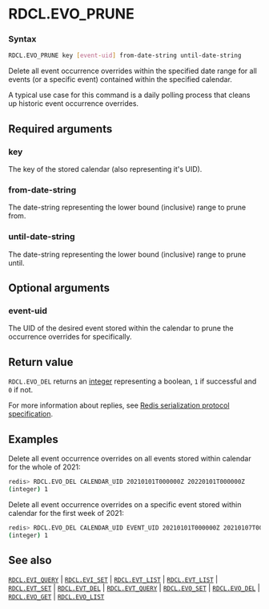 # RDCL.EVO_PRUNE

### Syntax
```bash
RDCL.EVO_PRUNE key [event-uid] from-date-string until-date-string
```

Delete all event occurrence overrides within the specified date range for all events (or a specific event) contained within the specified calendar.

A typical use case for this command is a daily polling process that cleans up historic event occurrence overrides.

## Required arguments

### key
The key of the stored calendar (also representing it's UID).

### from-date-string
The date-string representing the lower bound (inclusive) range to prune from.

### until-date-string
The date-string representing the lower bound (inclusive) range to prune until.

## Optional arguments

### event-uid
The UID of the desired event stored within the calendar to prune the occurrence overrides for specifically.

## Return value 

`RDCL.EVO_DEL` returns an [integer](https://redis.io/docs/reference/protocol-spec/#integers) representing a boolean, `1` if successful and `0` if not.

For more information about replies, see [Redis serialization protocol specification](https://redis.io/docs/reference/protocol-spec). 

## Examples

Delete all event occurrence overrides on all events stored within calendar for the whole of 2021:
```bash
redis> RDCL.EVO_DEL CALENDAR_UID 20210101T000000Z 20220101T000000Z
(integer) 1
```

Delete all event occurrence overrides on a specific event stored within calendar for the first week of 2021:
```bash
redis> RDCL.EVO_DEL CALENDAR_UID EVENT_UID 20210101T000000Z 20210107T000000Z
(integer) 1
```

## See also

[`RDCL.EVI_QUERY`](rdcl.evi_query.md) | [`RDCL.EVI_SET`](rdcl.evi_set.md) | [`RDCL.EVT_LIST`](rdcl.evt_list.md) | [`RDCL.EVT_LIST`](rdcl.evt_list.md) | [`RDCL.EVT_SET`](rdcl.evt_set.md) | [`RDCL.EVT_DEL`](rdcl.evt_del.md) | [`RDCL.EVT_QUERY`](rdcl.evt_query.md) | [`RDCL.EVO_SET`](rdcl.evo_set.md) | [`RDCL.EVO_DEL`](rdcl.evo_del.md) | [`RDCL.EVO_GET`](rdcl.evo_get.md) | [`RDCL.EVO_LIST`](rdcl.evo_list.md)
